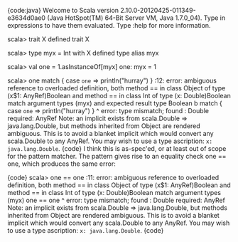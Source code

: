{code:java}
Welcome to Scala version 2.10.0-20120425-011349-e3634d0ae0 (Java HotSpot(TM) 64-Bit Server VM, Java 1.7.0_04).
Type in expressions to have them evaluated.
Type :help for more information.

scala> trait X
defined trait X

scala> type myx = Int with X
defined type alias myx

scala> val one = 1.asInstanceOf[myx]
one: myx = 1

scala> one match { case `one` => println("hurray") }
<console>:12: error: ambiguous reference to overloaded definition,
both method == in class Object of type (x$1: AnyRef)Boolean
and  method == in class Int of type (x: Double)Boolean
match argument types (myx) and expected result type Boolean
              b match { case `one` => println("hurray") }
                             ^
error: type mismatch;
 found   : Double
 required: AnyRef
Note: an implicit exists from scala.Double => java.lang.Double, but
methods inherited from Object are rendered ambiguous.  This is to avoid
a blanket implicit which would convert any scala.Double to any AnyRef.
You may wish to use a type ascription: `x: java.lang.Double`.
{code}
I think this is as-spec'ed, or at least out of scope for the pattern matcher. The pattern gives rise to an equality check one == one, which produces the same error:

{code}
scala> one == one
<console>:11: error: ambiguous reference to overloaded definition,
both method == in class Object of type (x$1: AnyRef)Boolean
and  method == in class Int of type (x: Double)Boolean
match argument types (myx)
              one == one
                  ^
error: type mismatch;
 found   : Double
 required: AnyRef
Note: an implicit exists from scala.Double => java.lang.Double, but
methods inherited from Object are rendered ambiguous.  This is to avoid
a blanket implicit which would convert any scala.Double to any AnyRef.
You may wish to use a type ascription: `x: java.lang.Double`.
{code}
